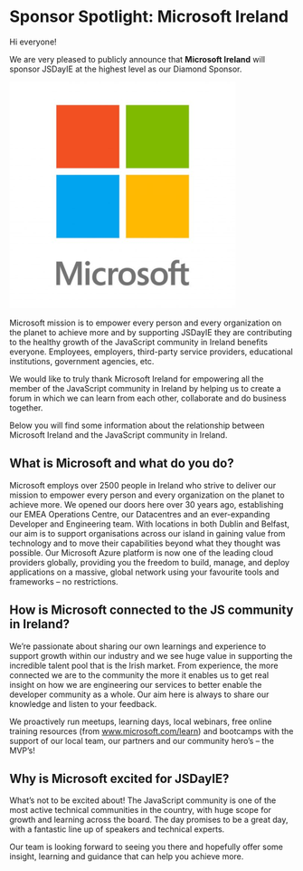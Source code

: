 # Sponsor Spotlight: Microsoft Ireland

Hi everyone!

We are very pleased to publicly announce that **Microsoft Ireland** will sponsor JSDayIE at the highest level as our Diamond Sponsor.

![](/media/sponsors_2019/microsoft.png)

Microsoft mission is to empower every person and every organization on the planet to achieve more and by supporting JSDayIE they are contributing to the healthy growth of the JavaScript community in Ireland benefits everyone. Employees, employers, third-party service providers, educational institutions, government agencies, etc.

We would like to truly thank Microsoft Ireland for empowering all the member of the JavaScript community in Ireland by helping us to create a forum in which we can learn from each other, collaborate and do business together.

Below you will find some information about the relationship between Microsoft Ireland and the JavaScript community in Ireland.

## What is Microsoft and what do you do?

Microsoft employs over 2500 people in Ireland who strive to deliver our mission to empower every person and every organization on the planet to achieve more. We opened our doors here over 30 years ago, establishing our EMEA Operations Centre, our Datacentres and an ever-expanding Developer and Engineering team. With locations in both Dublin and Belfast, our aim is to support organisations across our island in gaining value from technology and to move their capabilities beyond what they thought was possible. Our Microsoft Azure platform is now one of the leading cloud providers globally, providing you the freedom to build, manage, and deploy applications on a massive, global network using your favourite tools and frameworks – no restrictions.

## How is Microsoft connected to the JS community in Ireland?

We’re passionate about sharing our own learnings and experience to support growth within our industry and we see huge value in supporting the incredible talent pool that is the Irish market. From experience, the more connected we are to the community the more it enables us to get real insight on how we are engineering our services to better enable the developer community as a whole. Our aim here is always to share our knowledge and listen to your feedback.

We proactively run meetups, learning days, local webinars, free online training resources (from www.microsoft.com/learn) and bootcamps with the support of our local team, our partners and our community hero’s – the MVP’s!

## Why is Microsoft excited for JSDayIE?

What’s not to be excited about! The JavaScript community is one of the most active technical communities in the country, with huge scope for growth and learning across the board. The day promises to be a great day, with a fantastic line up of speakers and technical experts.

Our team is looking forward to seeing you there and hopefully offer some insight, learning and guidance that can help you achieve more.
